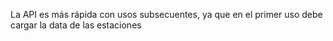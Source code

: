 La API es más rápida con usos subsecuentes, ya que en el primer uso debe cargar la data de las estaciones